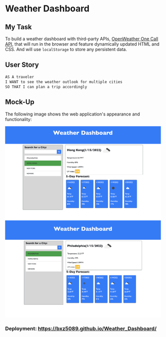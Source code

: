 # Weather Dashboard

## My Task

To build a weather dashboard with third-party APIs, [OpenWeather One Call API](https://openweathermap.org/api/one-call-api), that will run in the browser and feature dynamically updated HTML and CSS. And will use `localStorage` to store any persistent data.

## User Story

```
AS A traveler
I WANT to see the weather outlook for multiple cities
SO THAT I can plan a trip accordingly
```

## Mock-Up

The following image shows the web application's appearance and functionality:

![Screenshots](assets/img/ScreenShot1.png)
![Screenshots](assets/img/ScreenShot2.png)

### Deployment: https://bxz5089.github.io/Weather_Dashboard/
